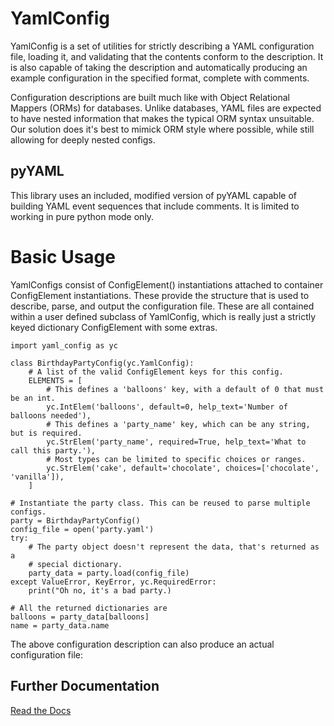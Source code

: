 # YamlConfig

YamlConfig is a set of utilities for strictly describing a YAML configuration file, 
loading it, and validating that the contents conform to the description. It is also 
capable of taking the description and automatically producing an example configuration 
in the specified format, complete with comments.

Configuration descriptions are built much like with Object Relational Mappers (ORMs)
for databases. Unlike databases, YAML files are expected to have nested information 
that makes the typical ORM syntax unsuitable. Our solution does it's best to mimick
ORM style where possible, while still allowing for deeply nested configs.

## pyYAML
This library uses an included, modified version of pyYAML capable of building 
YAML event sequences that include comments. It is limited to working in pure python
mode only.

# Basic Usage
YamlConfigs consist of ConfigElement() instantiations attached to 
container ConfigElement instantiations. These provide the structure 
that is used to describe, parse, and output the configuration file. These are
all contained within a user defined subclass of YamlConfig, which is really
just a strictly keyed dictionary ConfigElement with some extras.

    import yaml_config as yc

    class BirthdayPartyConfig(yc.YamlConfig):
        # A list of the valid ConfigElement keys for this config.
        ELEMENTS = [
            # This defines a 'balloons' key, with a default of 0 that must be an int.
            yc.IntElem('balloons', default=0, help_text='Number of balloons needed'),
            # This defines a 'party_name' key, which can be any string, but is required.
            yc.StrElem('party_name', required=True, help_text='What to call this party.'),
            # Most types can be limited to specific choices or ranges.
            yc.StrElem('cake', default='chocolate', choices=['chocolate', 'vanilla']),
        ]
        
    # Instantiate the party class. This can be reused to parse multiple configs.
    party = BirthdayPartyConfig()
    config_file = open('party.yaml')
    try: 
        # The party object doesn't represent the data, that's returned as a 
        # special dictionary.
        party_data = party.load(config_file)
    except ValueError, KeyError, yc.RequiredError:
        print("Oh no, it's a bad party.)
        
    # All the returned dictionaries are 
    balloons = party_data[balloons]
    name = party_data.name
    
The above configuration description can also produce an actual configuration file:

## Further Documentation

[Read the Docs](https://yaml-config.readthedocs.io/en/latest/)

